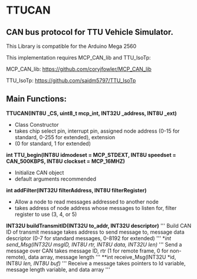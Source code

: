# TTUCAN

## CAN bus protocol for TTU Vehicle Simulator.

This Library is compatible for the Arduino Mega 2560

This implementation requires MCP_CAN_lib and TTU_IsoTp:

MCP_CAN_lib: https://github.com/coryjfowler/MCP_CAN_lib

TTU_IsoTp: https://github.com/saidm5797/TTU_IsoTp

## Main Functions:

**TTUCAN(INT8U _CS, uint8_t mcp_int, INT32U _address, INT8U _ext)**
 - Class Constructor 
 - takes chip select pin, interrupt pin, assigned node address (0-15 for standard, 0-255 for extended), extension   
 - (0 for standard, 1 for extended)

**int TTU_begin(INT8U idmodeset = MCP_STDEXT, INT8U speedset = CAN_500KBPS, INT8U clockset = MCP_16MHZ)**
 - Initialize CAN object
 - default arguments recommended

**int addFilter(INT32U filterAddress, INT8U filterRegister)**
 - Allow a node to read messages addressed to another node
 - takes address of node address whose messages to listen for, filter register to use (3, 4, or 5)

**INT32U buildTransmitID(INT32U to_addr, INT32U descriptor)**
'''
  Build CAN ID of transmit message 
  takes address to send message to, message data descriptor (0-7 for standard messages, 0-8192 for extended)
'''
**int send_Msg(INT32U msgID, INT8U rtr, INT8U *data, INT32U len)**
'''
  Send a message over CAN
  takes message ID, rtr (1 for remote frame, 0 for non-remote), data array, message length
'''
**int receive_Msg(INT32U *id, INT8U *len, INT8U *buf)**
'''
  Receive a message
  takes pointers to Id variable, message length variable, and data array
'''
